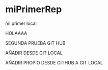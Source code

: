 
# miPrimerRep

mi primer local

HOLAAAA

SEGUNDA PRUEBA GIT HUB

AÑADIR DESDE GIT LOCAL


AÑADIR PROPIO DESDE GITHUB A GIT LOCAL
